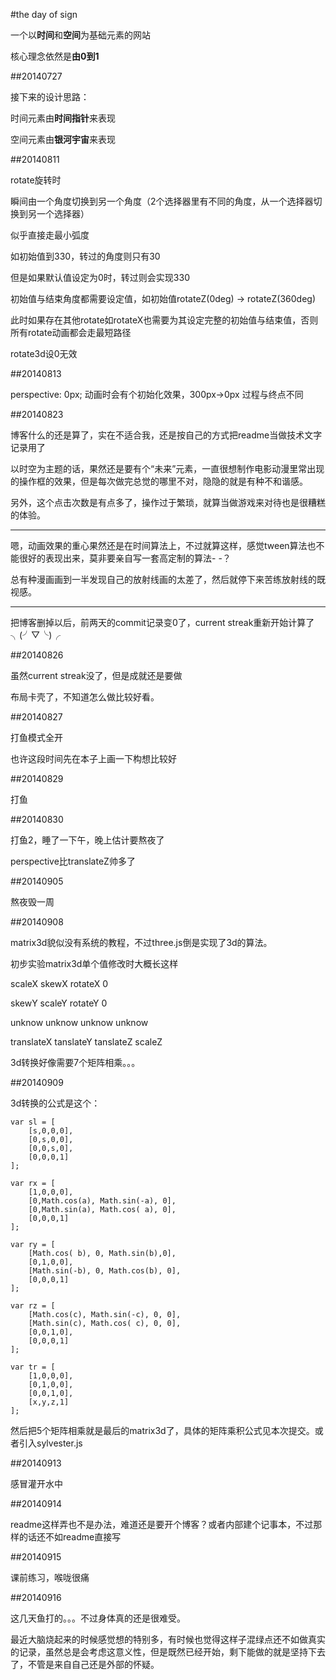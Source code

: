 #the day of sign

一个以**时间**和**空间**为基础元素的网站

核心理念依然是**由0到1**

##20140727

接下来的设计思路：

时间元素由**时间指针**来表现

空间元素由**银河宇宙**来表现

##20140811

rotate旋转时

瞬间由一个角度切换到另一个角度（2个选择器里有不同的角度，从一个选择器切换到另一个选择器）

似乎直接走最小弧度

如初始值到330，转过的角度则只有30

但是如果默认值设定为0时，转过则会实现330

初始值与结束角度都需要设定值，如初始值rotateZ(0deg) -> rotateZ(360deg)

此时如果存在其他rotate如rotateX也需要为其设定完整的初始值与结束值，否则所有rotate动画都会走最短路径

rotate3d设0无效

##20140813

perspective: 0px; 动画时会有个初始化效果，300px->0px 过程与终点不同

##20140823

博客什么的还是算了，实在不适合我，还是按自己的方式把readme当做技术文字记录用了

以时空为主题的话，果然还是要有个“未来”元素，一直很想制作电影动漫里常出现的操作框的效果，但是每次做完总觉的哪里不对，隐隐的就是有种不和谐感。

另外，这个点击次数是有点多了，操作过于繁琐，就算当做游戏来对待也是很糟糕的体验。

______
嗯，动画效果的重心果然还是在时间算法上，不过就算这样，感觉tween算法也不能很好的表现出来，莫非要亲自写一套高定制的算法- -？

总有种漫画画到一半发现自己的放射线画的太差了，然后就停下来苦练放射线的既视感。

______
把博客删掉以后，前两天的commit记录变0了，current streak重新开始计算了╮(╯▽╰)╭

##20140826

虽然current streak没了，但是成就还是要做

布局卡壳了，不知道怎么做比较好看。

##20140827

打鱼模式全开

也许这段时间先在本子上画一下构想比较好

##20140829

打鱼

##20140830

打鱼2，睡了一下午，晚上估计要熬夜了

perspective比translateZ帅多了

##20140905

熬夜毁一周

##20140908

matrix3d貌似没有系统的教程，不过three.js倒是实现了3d的算法。

初步实验matrix3d单个值修改时大概长这样

scaleX skewX  rotateX 0

skewY  scaleY rotateY 0

unknow unknow unknow  unknow

translateX tanslateY tanslateZ scaleZ

3d转换好像需要7个矩阵相乘。。。

##20140909

3d转换的公式是这个：

	var sl = [
		[s,0,0,0],
		[0,s,0,0],
		[0,0,s,0],
		[0,0,0,1]
	];

	var rx = [
		[1,0,0,0],
		[0,Math.cos(a), Math.sin(-a), 0],
		[0,Math.sin(a), Math.cos( a), 0],
		[0,0,0,1]
	];

	var ry = [
		[Math.cos( b), 0, Math.sin(b),0],
		[0,1,0,0],
		[Math.sin(-b), 0, Math.cos(b), 0],
		[0,0,0,1]
	];

	var rz = [
		[Math.cos(c), Math.sin(-c), 0, 0],
		[Math.sin(c), Math.cos( c), 0, 0],
		[0,0,1,0],
		[0,0,0,1]
	];

	var tr = [
		[1,0,0,0],
		[0,1,0,0],
		[0,0,1,0],
		[x,y,z,1]
	];

然后把5个矩阵相乘就是最后的matrix3d了，具体的矩阵乘积公式见本次提交。或者引入sylvester.js

##20140913

感冒灌开水中

##20140914

readme这样弄也不是办法，难道还是要开个博客？或者内部建个记事本，不过那样的话还不如readme直接写

##20140915

课前练习，喉咙很痛

##20140916

这几天鱼打的。。。不过身体真的还是很难受。

最近大脑烧起来的时候感觉想的特别多，有时候也觉得这样子混绿点还不如做真实的记录，虽然总是会考虑这意义性，但是既然已经开始，剩下能做的就是坚持下去了，不管是来自自己还是外部的怀疑。